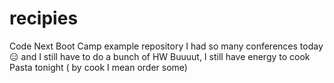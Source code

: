 # recipies
Code Next Boot Camp example repository
I had so many conferences today 😑 and I still have to do a bunch of HW
Buuuut, I still have energy to cook Pasta tonight ( by cook I mean order some)
